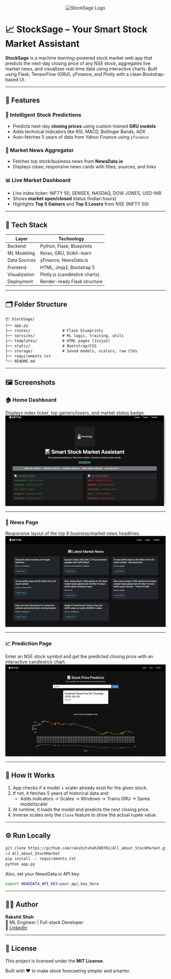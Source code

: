 <p align="center">
  <img src="assets/images/StockSage.png" alt="StockSage Logo" width="180"/>
</p>

# 📈 StockSage – Your Smart Stock Market Assistant

**StockSage** is a machine learning-powered stock market web app that predicts the next-day closing price of any NSE stock, aggregates live market news, and visualizes real-time data using interactive charts. Built using Flask, TensorFlow (GRU), yFinance, and Plotly with a clean Bootstrap-based UI.

---

## 🚀 Features

### 🔮 Intelligent Stock Predictions
- Predicts next-day **closing prices** using custom-trained **GRU models**
- Adds technical indicators like RSI, MACD, Bollinger Bands, ADX
- Auto-fetches 5 years of data from Yahoo Finance using `yfinance`

### 📰 Market News Aggregator
- Fetches top stock/business news from **NewsData.io**
- Displays clean, responsive news cards with titles, sources, and links

### 📊 Live Market Dashboard
- Live index ticker: NIFTY 50, SENSEX, NASDAQ, DOW JONES, USD-INR
- Shows **market open/closed** status (Indian hours)
- Highlights **Top 5 Gainers** and **Top 5 Losers** from NSE (NIFTY 50)

---

## 🧠 Tech Stack

| Layer        | Technology |
|--------------|------------|
| Backend      | Python, Flask, Blueprints |
| ML Modeling  | Keras, GRU, Scikit-learn |
| Data Sources | yFinance, NewsData.io |
| Frontend     | HTML, Jinja2, Bootstrap 5 |
| Visualization| Plotly.js (candlestick charts) |
| Deployment   | Render-ready Flask structure |

---

## 🗂️ Folder Structure

```
📦 StockSage/
├── app.py
├── routes/              # Flask blueprints
├── services/            # ML logic, training, utils
├── templates/           # HTML pages (Jinja2)
├── static/              # Bootstrap/CSS
├── storage/             # Saved models, scalers, raw CSVs
├── requirements.txt
└── README.md
```

---

## 🖼️ Screenshots

### 🏠 Home Dashboard  
Displays index ticker, top gainers/losers, and market status badge.  
![Homepage](screenshots/HomePage.png)

---

### 📰 News Page  
Responsive layout of the top 8 business/market news headlines.  
![News](screenshots/NewsPage.png)

---

### 📈 Prediction Page  
Enter an NSE stock symbol and get the predicted closing price with an interactive candlestick chart.  
![Prediction](screenshots/PredictPage.png)



---

## 🧪 How It Works

1. App checks if a model + scaler already exist for the given stock.
2. If not, it fetches 5 years of historical data and:
   - Adds indicators → Scales → Windows → Trains GRU → Saves model/scaler
3. At runtime, it loads the model and predicts the next closing price.
4. Inverse scales only the `Close` feature to show the actual rupee value.

---

## ⚙️ Run Locally

```bash
git clone https://github.com/rakshitshah280701/All_about_StockMarket.git
cd All_about_StockMarket
pip install -r requirements.txt
python app.py
```

Also, set your NewsData.io API key:
```bash
export NEWSDATA_API_KEY=your_api_key_here
```

---

## 🙋‍♂️ Author

**Rakshit Shah**  
📍 ML Engineer | Full-stack Developer  
🔗 [LinkedIn](https://www.linkedin.com/in/rakshitshah28)

---

## 📜 License

This project is licensed under the **MIT License**.



Built with ❤️ to make stock forecasting simpler and smarter.